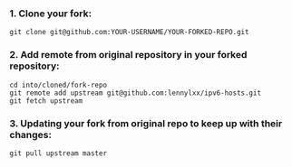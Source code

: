 ### 1. Clone your fork:

    git clone git@github.com:YOUR-USERNAME/YOUR-FORKED-REPO.git

### 2. Add remote from original repository in your forked repository: 

    cd into/cloned/fork-repo
    git remote add upstream git@github.com:lennylxx/ipv6-hosts.git
    git fetch upstream

### 3. Updating your fork from original repo to keep up with their changes:

    git pull upstream master
